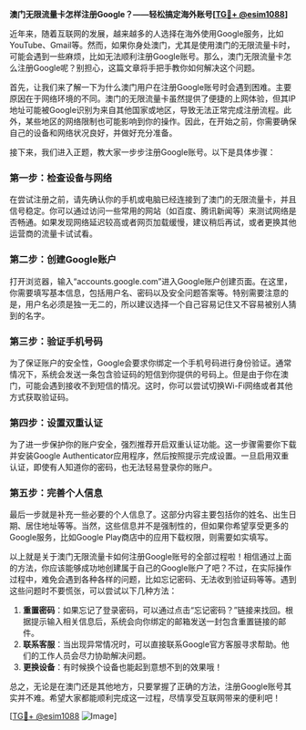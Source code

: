 **澳门无限流量卡怎样注册Google？——轻松搞定海外账号[[TG💪+ @esim1088](https://t.me/s/esim1088)]**

近年来，随着互联网的发展，越来越多的人选择在海外使用Google服务，比如YouTube、Gmail等。然而，如果你身处澳门，尤其是使用澳门的无限流量卡时，可能会遇到一些麻烦，比如无法顺利注册Google账号。那么，澳门无限流量卡怎么注册Google呢？别担心，这篇文章将手把手教你如何解决这个问题。

首先，让我们来了解一下为什么澳门用户在注册Google账号时会遇到困难。主要原因在于网络环境的不同。澳门的无限流量卡虽然提供了便捷的上网体验，但其IP地址可能被Google识别为来自其他国家或地区，导致无法正常完成注册流程。此外，某些地区的网络限制也可能影响到你的操作。因此，在开始之前，你需要确保自己的设备和网络状况良好，并做好充分准备。

接下来，我们进入正题，教大家一步步注册Google账号。以下是具体步骤：

### 第一步：检查设备与网络

在尝试注册之前，请先确认你的手机或电脑已经连接到了澳门的无限流量卡，并且信号稳定。你可以通过访问一些常用的网站（如百度、腾讯新闻等）来测试网络是否畅通。如果发现网络延迟较高或者网页加载缓慢，建议稍后再试，或者更换其他运营商的流量卡试试看。

### 第二步：创建Google账户

打开浏览器，输入“accounts.google.com”进入Google账户创建页面。在这里，你需要填写基本信息，包括用户名、密码以及安全问题答案等。特别需要注意的是，用户名必须是独一无二的，所以建议选择一个自己容易记住又不容易被别人猜到的名字。

### 第三步：验证手机号码

为了保证账户的安全性，Google会要求你绑定一个手机号码进行身份验证。通常情况下，系统会发送一条包含验证码的短信到你提供的号码上。但是由于你在澳门，可能会遇到接收不到短信的情况。这时，你可以尝试切换Wi-Fi网络或者其他方式获取验证码。

### 第四步：设置双重认证

为了进一步保护你的账户安全，强烈推荐开启双重认证功能。这一步骤需要你下载并安装Google Authenticator应用程序，然后按照提示完成设置。一旦启用双重认证，即使有人知道你的密码，也无法轻易登录你的账户。

### 第五步：完善个人信息

最后一步就是补充一些必要的个人信息了。这部分内容主要包括你的姓名、出生日期、居住地址等等。当然，这些信息并不是强制性的，但如果你希望享受更多的Google服务，比如Google Play商店中的应用下载权限，则需要如实填写。

以上就是关于澳门无限流量卡如何注册Google账号的全部过程啦！相信通过上面的方法，你应该能够成功地创建属于自己的Google账户了吧？不过，在实际操作过程中，难免会遇到各种各样的问题，比如忘记密码、无法收到验证码等等。遇到这些问题时不要慌张，可以尝试以下几种方法：

1. **重置密码**：如果忘记了登录密码，可以通过点击“忘记密码？”链接来找回。根据提示输入相关信息后，系统会向你绑定的邮箱发送一封包含重置链接的邮件。
2. **联系客服**：当出现异常情况时，可以直接联系Google官方客服寻求帮助。他们的工作人员会尽力协助解决问题。
3. **更换设备**：有时候换个设备也能起到意想不到的效果哦！

总之，无论是在澳门还是其他地方，只要掌握了正确的方法，注册Google账号其实并不难。希望大家都能顺利完成这一过程，尽情享受互联网带来的便利吧！

[[TG💪+ @esim1088](https://t.me/s/esim1088) ![Image](https://i.postimg.cc/4NQfJmqS/Snipaste-2025-05-13-00-14-12.png)]